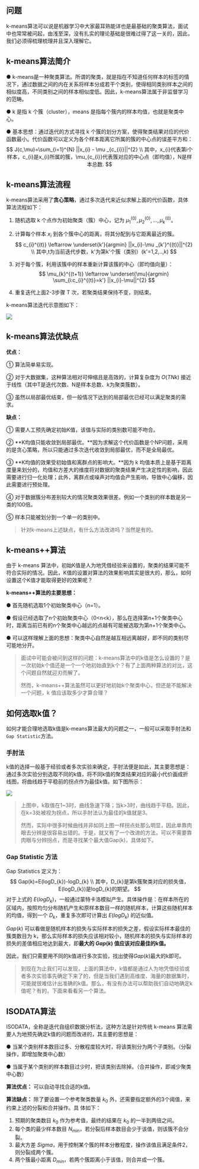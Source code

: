 ## 问题

k-means算法可以说是机器学习中大家最耳熟能详也是最基础的聚类算法，面试中也常常被问起，由浅至深，没有扎实的理论基础是很难过得了这一关的，因此，我们必须得梳理梳理并且深入理解它。

## k-means算法简介

● k-means是一种聚类算法。所谓的聚类，就是指在不知道任何样本的标签的情况下，通过数据之间的内在关系将样本分成若干个类别，使得相同类别样本之间的相似度高，不同类别之间的样本相似度低。因此，k-means算法属于非监督学习的范畴。

● k 是指 k 个簇（cluster），means 是指每个簇内的样本均值，也就是聚类中心。

● 基本思想：通过迭代的方式寻找 k 个簇的划分方案，使得聚类结果对应的代价函数最小。代价函数可以定义为各个样本距离它所属的簇的中心点的误差平方和：
$$
J(c,\mu)=\sum_{i=1}^{N} ||x_{i} - \mu _{c_{i}}||^{2} \\
其中，x_{i}代表第i个样本，c_{i}是x_{i}所属的簇，\mu_{c_{i}}代表簇对应的中心点（即均值），N是样本总数.
$$


## k-means算法流程

k-means算法采用了**贪心策略**，通过多次迭代来近似求解上面的代价函数，具体算法流程如下：

1. 随机选取 k 个点作为初始聚类（簇）中心，记为 $\mu_{1}^{(0)},\mu_{2}^{(0)},...,\mu_{k}^{(0)}$。

2. 计算每个样本 $x_{i}$ 到各个簇中心的距离，将其分配到与它距离最近的簇。
   $$
   c_{i}^{(t)} \leftarrow \underset{k'}{argmin} ||x_{i}-\mu _{k'}^{(t)}||^{2} \\ 
   其中,t为当前迭代步数，k'为第k'个簇（类别）(k'=1,2,..,k)
   $$

3. 对于每个簇，利用该簇中的样本重新计算该簇的中心（即均值向量）：
   $$
   \mu_{k}^{(t+1)} \leftarrow \underset{\mu}{argmin} \sum_{i:c_{i}^{(t)}=k'} ||x_{i}-\mu||^{2}
   $$

4. 重复迭代上面2-3步骤 T 次，若聚类结果保持不变，则结束。



k-means算法迭代示意图如下：

![](https://gitee.com/xn1997/picgo/raw/master/cUOCwPasfu57qgh.png)



## k-means算法优缺点

**优点：** 

① 算法简单易实现。

② 对于大数据集，这种算法相对可伸缩且是高效的，计算复杂度为 $O(TNk)$ 接近于线性（其中T是迭代次数、N是样本总数、k为聚类簇数）。

③ 虽然以局部最优结束，但一般情况下达到的局部最优已经可以满足聚类的需求。

**缺点：** 

① 需要人工预先确定初始K值，该值与实际的类别数可能不吻合。

② **K均值只能收敛到局部最优。**因为求解这个代价函数是个NP问题，采用的是贪心策略，所以只能通过多次迭代收敛到局部最优，而不是全局最优。

③ **K均值的效果受初始值和离群点的影响大。**因为 k 均值本质上是基于距离度量来划分的，均值和方差大的维度将对数据的聚类结果产生决定性的影响，因此需要进行归一化处理；此外，离群点或噪声对均值会产生影响，导致中心偏移，因此需要进行预处理。

④ 对于数据簇分布差别较大的情况聚类效果很差。例如一个类别的样本数是另一类的100倍。

⑤ 样本只能被划分到一个单一的类别中。



> 针对k-means上述缺点，有什么方法改进吗？当然是有的。



## k-means++算法

由于 k-means 算法中，初始K值是人为地凭借经验来设置的，聚类的结果可能不符合实际的情况。因此，K值的设置对算法的效果影响其实是很大的，那么，如何设置这个K值才能取得更好的效果呢？

**k-means++算法的主要思想：**

● 首先随机选取1个初始聚类中心（n=1）。

● 假设已经选取了n个初始聚类中心（0<n<k），那么在选择第n+1个聚类中心时，距离当前已有的n个聚类中心越远的点越有可能被选取为第n+1个聚类中心。

● 可以这样理解上面的思想：聚类中心自然是越互相远离越好，即不同的类别尽可能地分开。



> 面试中可能会被问到这样的问题：k-means算法中的k值是怎么设置的？是一次初始k个值还是一个一个地初始直到k个？有了上面两种算法的对比，这个问题自然就迎刃而解了。
>
> 
>
> 然而，k-means++算法虽然可以更好地初始k个聚类中心，但还是不能解决一个问题，k 值应该取多少才算合理？



## 如何选取k值？

如何才能合理地选取k值是k-means算法最大的问题之一，一般可以采取手肘法和`Gap Statistic`方法。

### 手肘法

k值的选择一般基于经验或者多次实验来确定，手肘法便是如此，其主要思想是：通过多次实验分别选取不同的k值，将不同k值的聚类结果对应的最小代价画成折线图，将曲线趋于平稳前的拐点作为最佳k值。如下图所示：

![](https://gitee.com/xn1997/picgo/raw/master/DWTN23pnCzXqlwL.png)

> 上图中，k取值在1~3时，曲线急速下降；当k>3时，曲线趋于平稳。因此，在k=3处被视为拐点，所以手肘法认为最佳的k值就是3。
>
> 然而，实际中很多时候曲线并非如同上图一样拐点处那么明显，因此单靠肉眼去分辨是很容易出错的。于是，就又有了一个改进的方法，可以不需要靠肉眼与分辨拐点，而是寻找某个最大值Gap(k)，具体如下。

### Gap Statistic 方法

Gap Statistics 定义为：
$$
Gap(k)=E(logD_{k})-logD_{k} \\
其中，D_{k}是第k簇聚类对应的损失值，E(logD_{k})是logD_{k}的期望。
$$
对于上式的 $E(logD_{k})$，一般通过蒙特卡洛模拟产生。具体操作是：在样本所在的区域内，按照均匀分布随机产生和原样本数目一样的随机样本，计算这些随机样本的均值，得到一个 $D_{k}$，重复多次即可计算出 $E(logD_{k})$ 的近似值。

$Gap(k)$ 可以看做是随机样本的损失与实际样本的损失之差，假设实际样本最佳的簇类数目为 k，那么实际样本的损失应该相对较小，随机样本的损失与实际样本的损失的差值相应地达到最大，即**最大的 $Gap(k)$ 值应该对应最佳的k值。**

因此，我们只需要用不同的k值进行多次实验，找出使得$Gap(k)$最大的k即可。



> 到现在为止我们可以发现，上面的算法中，k值都是通过人为地凭借经验或者多次实验事先确定下来了的，但是当我们遇到高维度、海量的数据集时，可能就很难估计出准确的k值。那么，有没有办法可以帮助我们自动地确定k值呢？有的，下面来看看另一个算法。



## ISODATA算法

ISODATA，全称是迭代自组织数据分析法，这种方法是针对传统 k-means 算法需要人为地预先确定k值的问题而改进的，其主要的思想是：

● 当某个类别样本数目过多、分散程度较大时，将该类别分为两个子类别。（分裂操作，即增加聚类中心数）

● 当属于某个类别的样本数目过少时，把该类别去除掉。（合并操作，即减少聚类中心数）

**算法优点：** 可以自动寻找合适的k值。

**算法缺点：** 除了要设置一个参考聚类数量 $k_{0}$ 外，还需要指定额外的3个阈值，来约束上述的分裂和合并操作。具					体如下：

1. 预期的聚类数目  $k_{0}$ 作为参考值，最终的结果在  $k_{0}$ 的一半到两倍之间。
2. 每个类的最少样本数目 $N_{min}$，若分裂后样本数目会少于该值，则该簇不会分裂。
3. 最大方差  $Sigma$，用于控制某个簇的样本分散程度，操作该值且满足条件2，则分裂成两个簇。
4. 两个簇最小距离  $D_{min}$，若两个簇距离小于该值，则合并成一个簇。